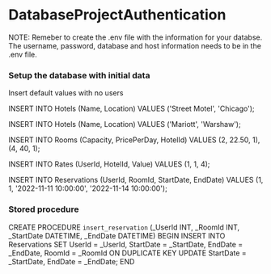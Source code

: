 ﻿# DatabaseProjectAuthentication
NOTE: Remeber to create the .env file with the information for your databse. The username, password, database and host information needs to be in the .env file.

### Setup the database with initial data
Insert default values with no users

INSERT INTO Hotels (Name, Location)
VALUES ('Street Motel', 'Chicago');

INSERT INTO Hotels (Name, Location)
VALUES ('Mariott', 'Warshaw');

INSERT INTO Rooms (Capacity, PricePerDay, HotelId)
VALUES (2, 22.50, 1),(4, 40, 1);

INSERT INTO Rates (UserId, HotelId, Value)
VALUES (1, 1, 4);

INSERT INTO Reservations (UserId, RoomId, StartDate, EndDate)
VALUES (1, 1, '2022-11-11 10:00:00', '2022-11-14 10:00:00');


### Stored procedure
CREATE PROCEDURE `insert_reservation` (_UserId INT, _RoomId INT, _StartDate DATETIME, _EndDate DATETIME)
BEGIN
INSERT INTO Reservations SET UserId = _UserId, StartDate = _StartDate, EndDate = _EndDate, RoomId = _RoomId
ON DUPLICATE KEY UPDATE StartDate = _StartDate, EndDate = _EndDate;
END